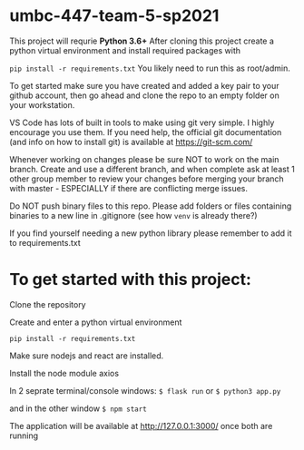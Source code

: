# umbc-447-team-5-sp2021
This project will requrie **Python 3.6+**
After cloning this project create a python virtual environment and install
required packages with 

`pip install -r requirements.txt`
You likely need to run this as root/admin.

To get started make sure you have created and added a key pair to your github account,
then go ahead and clone the repo to an empty folder on your workstation.

VS Code has lots of built in tools to make using git very simple. I highly encourage 
you use them. If you need help, the official git documentation (and info on how to 
install git) is available at https://git-scm.com/


Whenever working on changes please be sure NOT to work on the main branch. 
Create and use a different branch, and when complete ask at least 1 other group 
member to review your changes before merging your branch with master - ESPECIALLY
if there are conflicting merge issues.

Do NOT push binary files to this repo. Please add folders or files containing binaries
to a new line in .gitignore (see how `venv` is already there?)

If you find yourself needing a new python library please remember to add it to requirements.txt

# To get started with this project:

Clone the repository

Create and enter a python virtual environment

`pip install -r requirements.txt`

Make sure nodejs and react are installed.

Install the node module axios

In 2 seprate terminal/console windows:
`$ flask run` or `$ python3 app.py`

and in the other window
`$ npm start`

The application will be available at http://127.0.0.1:3000/
once both are running
